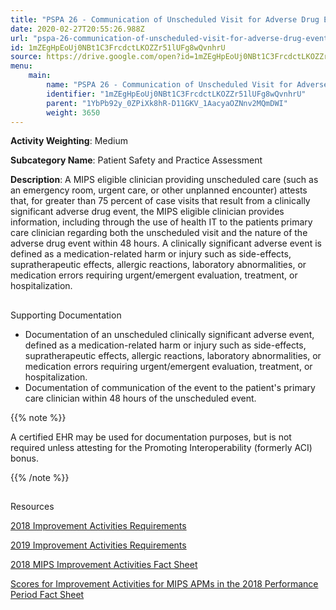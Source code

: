 ```yaml
---
title: "PSPA 26 - Communication of Unscheduled Visit for Adverse Drug Event and Nature of Event"
date: 2020-02-27T20:55:26.988Z
url: "pspa-26-communication-of-unscheduled-visit-for-adverse-drug-event-and-nature-of-event.md"
id: 1mZEgHpEoUj0NBt1C3FrcdctLKOZZr51lUFg8wQvnhrU
source: https://drive.google.com/open?id=1mZEgHpEoUj0NBt1C3FrcdctLKOZZr51lUFg8wQvnhrU
menu:
    main:
        name: "PSPA 26 - Communication of Unscheduled Visit for Adverse Drug Event and Nature of Event"
        identifier: "1mZEgHpEoUj0NBt1C3FrcdctLKOZZr51lUFg8wQvnhrU"
        parent: "1YbPb92y_0ZPiXk8hR-D11GKV_1AacyaOZNnv2MQmDWI"
        weight: 3650
---
```









**Activity Weighting**: Medium

**Subcategory Name**: Patient Safety and Practice Assessment

**Description**: A MIPS eligible clinician providing unscheduled care (such as an emergency room, urgent care, or other unplanned encounter) attests that, for greater than 75 percent of case visits that result from a clinically significant adverse drug event, the MIPS eligible clinician provides information, including through the use of health IT to the patients primary care clinician regarding both the unscheduled visit and the nature of the adverse drug event within 48 hours. A clinically significant adverse event is defined as a medication-related harm or injury such as side-effects, supratherapeutic effects, allergic reactions, laboratory abnormalities, or medication errors requiring urgent/emergent evaluation, treatment, or hospitalization.







## 

Supporting Documentation

* Documentation of an unscheduled clinically significant adverse event, defined as a medication-related harm or injury such as side-effects, supratherapeutic effects, allergic reactions, laboratory abnormalities, or medication errors requiring urgent/emergent evaluation, treatment, or hospitalization. 
* Documentation of communication of the event to the patient's primary care clinician within 48 hours of the unscheduled event.

{{% note %}}

A certified EHR may be used for documentation purposes, but is not required unless attesting for the Promoting Interoperability (formerly ACI) bonus.

{{% /note %}}


## 

Resources

[2018 Improvement Activities Requirements](https://qpp.cms.gov/mips/improvement-activities?py=2018)

[2019 Improvement Activities Requirements](https://qpp.cms.gov/mips/improvement-activities?py=2019)

[2018 MIPS Improvement Activities Fact Sheet](https://qpp.cms.gov/resource/2018%20MIPS%20Improvement%20Activities%20Fact%20Sheet)

[Scores for Improvement Activities for MIPS APMs in the 2018 Performance Period Fact Sheet](https://qpp.cms.gov/resource/2018%20MIPS%20APMs%20improvement%20Activities%20scores%20fact%20sheet)

